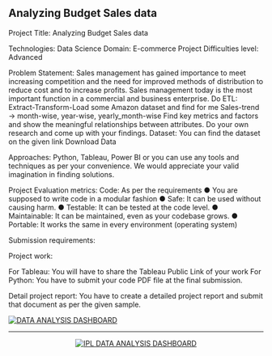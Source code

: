 ## Analyzing Budget Sales data
Project Title: Analyzing Budget Sales data

Technologies: Data Science
Domain: E-commerce
Project Difficulties level: Advanced

Problem Statement:
Sales management has gained importance to meet increasing competition and the
need for improved methods of distribution to reduce cost and to increase profits. Sales
management today is the most important function in a commercial and business
enterprise.
Do ETL: Extract-Transform-Load some Amazon dataset and find for me
Sales-trend -> month-wise, year-wise, yearly_month-wise
Find key metrics and factors and show the meaningful relationships between
attributes. Do your own research and come up with your findings.
Dataset:
You can find the dataset on the given link
Download Data

Approaches:
Python, Tableau, Power BI or you can use any tools and techniques as per
your convenience. We would appreciate your valid imagination in finding
solutions.

Project Evaluation metrics:
Code: As per the requirements
● You are supposed to write code in a modular fashion
● Safe: It can be used without causing harm.
● Testable: It can be tested at the code level.
● Maintainable: It can be maintained, even as your codebase grows.
● Portable: It works the same in every environment (operating system)

Submission requirements:

Project work:

For Tableau: You will have to share the Tableau Public Link of your work
For Python: You have to submit your code PDF file at the final submission.

Detail project report:
You have to create a detailed project report and submit that document as per the given
sample.

<noscript><a href='https://public.tableau.com/views/BudgetSalesDataUnifiedMentor/Dashboard1?:language=en-US&:sid=&:redirect=auth&:display_count=n&:origin=viz_share_link'><img alt='DATA ANALYSIS DASHBOARD ' src='https://github.com/user-attachments/assets/3bb255c6-1cd3-429a-afb3-5874c5c19c5c' style='border: none' /></a></noscript>


***
<div align='center'>
<noscript><a href='https://unifiedmentor.podia.com/'><img alt='IPL DATA ANALYSIS DASHBOARD ' src='https://github.com/user-attachments/assets/7a2d4c1a-a01c-4e97-9074-b9660a430a29' style='border: none' /></a></noscript>
</div>
